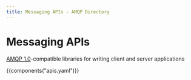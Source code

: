 ```yaml
---
title: Messaging APIs - AMQP Directory
---
```


<div id="-category-opener" markdown="1">

# Messaging APIs

[AMQP 1.0](https://www.amqp.org/)-compatible libraries for writing
client and server applications

</div>

{{components("apis.yaml")}}
